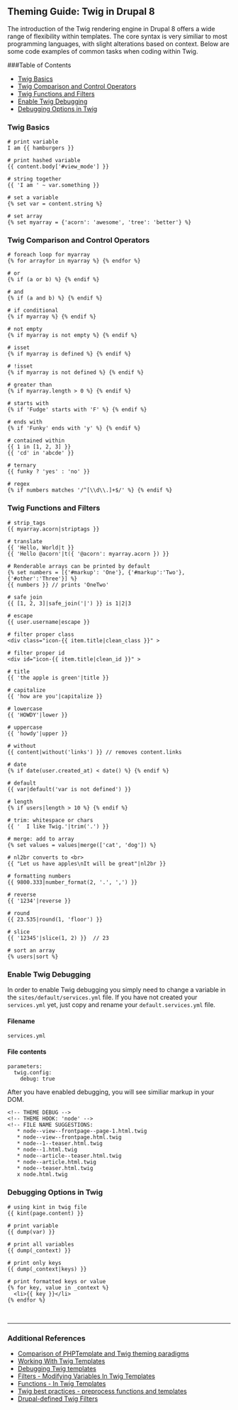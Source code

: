 ## Theming Guide: Twig in Drupal 8

The introduction of the Twig rendering engine in Drupal 8 offers a wide range of flexibility within templates. The core syntax is very similiar to most programming languages, with slight alterations based on context. Below are some code examples of common tasks when coding within Twig.

###Table of Contents
- <a href="#twigbasics">Twig Basics</a>
- <a href="#twigcompare">Twig Comparison and Control Operators</a>
- <a href="#twigfunc">Twig Functions and Filters</a>
- <a href="#twigenabledebug">Enable Twig Debugging</a>
- <a href="#twigdebug">Debugging Options in Twig</a>


<!-- -------------------------- -->

<!-- -------------------------- -->


<a name="twigbasics"></a>
### Twig Basics

```
# print variable 
I am {{ hamburgers }}

# print hashed variable 
{{ content.body['#view_mode'] }}

# string together
{{ 'I am ' ~ var.something }}

# set a variable
{% set var = content.string %}

# set array
{% set myarray = {'acorn': 'awesome', 'tree': 'better'} %}
```

<!-- -------------------------- -->

<!-- -------------------------- -->

<a name="twigcompare"></a>
### Twig Comparison and Control Operators

```
# foreach loop for myarray
{% for arrayfor in myarray %} {% endfor %}

# or
{% if (a or b) %} {% endif %} 

# and
{% if (a and b) %} {% endif %} 

# if conditional
{% if myarray %} {% endif %}

# not empty 
{% if myarray is not empty %} {% endif %}

# isset 
{% if myarray is defined %} {% endif %}

# !isset
{% if myarray is not defined %} {% endif %}

# greater than 
{% if myarray.length > 0 %} {% endif %} 

# starts with 
{% if 'Fudge' starts with 'F' %} {% endif %}

# ends with 
{% if 'Funky' ends with 'y' %} {% endif %}

# contained within  
{{ 1 in [1, 2, 3] }}
{{ 'cd' in 'abcde' }}

# ternary 
{{ funky ? 'yes' : 'no' }} 

# regex 
{% if numbers matches '/^[\\d\\.]+$/' %} {% endif %}
```

<!-- -------------------------- -->


<!-- -------------------------- -->

<a name="twigfunc"></a>
### Twig Functions and Filters

```
# strip_tags
{{ myarray.acorn|striptags }} 

# translate 
{{ 'Hello, World|t }} 
{{ 'Hello @acorn'|t({ '@acorn': myarray.acorn }) }}

# Renderable arrays can be printed by default 
{% set numbers = [{'#markup': 'One'}, {'#markup':'Two'}, {'#other':'Three'}] %}
{{ numbers }} // prints 'OneTwo' 

# safe join 
{{ [1, 2, 3]|safe_join('|') }} is 1|2|3

# escape 
{{ user.username|escape }}

# filter proper class
<div class="icon-{{ item.title|clean_class }}" >

# filter proper id
<div id="icon-{{ item.title|clean_id }}" >

# title
{{ 'the apple is green'|title }}

# capitalize
{{ 'how are you'|capitalize }}

# lowercase
{{ 'HOWDY'|lower }}

# uppercase
{{ 'howdy'|upper }}

# without 
{{ content|without('links') }} // removes content.links

# date 
{% if date(user.created_at) < date() %} {% endif %} 

# default 
{{ var|default('var is not defined') }}

# length  
{% if users|length > 10 %} {% endif %}

# trim: whitespace or chars  
{{ '  I like Twig.'|trim('.') }}

# merge: add to array 
{% set values = values|merge(['cat', 'dog']) %} 

# nl2br converts to <br>
{{ "Let us have apples\nIt will be great"|nl2br }} 

# formatting numbers
{{ 9800.333|number_format(2, '.', ',') }}

# reverse
{{ '1234'|reverse }}

# round
{{ 23.535|round(1, 'floor') }}

# slice
{{ '12345'|slice(1, 2) }}  // 23

# sort an array 
{% users|sort %}
```

<!-- -------------------------- -->

<a name="twigenabledebug"></a>
### Enable Twig Debugging

In order to enable Twig debugging you simply need to change a variable in the `sites/default/services.yml` file. If you have not created your `services.yml` yet, just copy and rename your  `default.services.yml` file. 


#### Filename
`services.yml`

#### File contents
```
parameters:
  twig.config:
    debug: true
```

After you have enabled debugging, you will see similiar markup in your DOM.

```
<!-- THEME DEBUG -->
<!-- THEME HOOK: 'node' -->
<!-- FILE NAME SUGGESTIONS:
   * node--view--frontpage--page-1.html.twig
   * node--view--frontpage.html.twig
   * node--1--teaser.html.twig
   * node--1.html.twig
   * node--article--teaser.html.twig
   * node--article.html.twig
   * node--teaser.html.twig
   x node.html.twig
```

<!-- -------------------------- -->

<a name="twigdebug"></a>
### Debugging Options in Twig 

```
# using kint in twig file 
{{ kint(page.content) }}

# print variable
{{ dump(var) }}

# print all variables
{{ dump(_context) }}

# print only keys 
{{ dump(_context|keys) }}

# print formatted keys or value 
{% for key, value in _context %}
  <li>{{ key }}</li>
{% endfor %}
```

<!-- -------------------------- -->



<br><hr>

### Additional References
- [Comparison of PHPTemplate and Twig theming paradigms](https://www.drupal.org/node/1918824)
- [Working With Twig Templates](https://www.drupal.org/node/2186401)
- [Debugging Twig templates](https://www.drupal.org/node/1906392)
- [Filters - Modifying Variables In Twig Templates](https://www.drupal.org/node/2357633)
- [Functions - In Twig Templates](https://www.drupal.org/node/2486991)
- [Twig best practices - preprocess functions and templates](https://www.drupal.org/node/1920746)
- [Drupal-defined Twig Filters](https://api.drupal.org/api/drupal/core%21lib%21Drupal%21Core%21Template%21TwigExtension.php/function/TwigExtension%3A%3AgetFilters/8)
